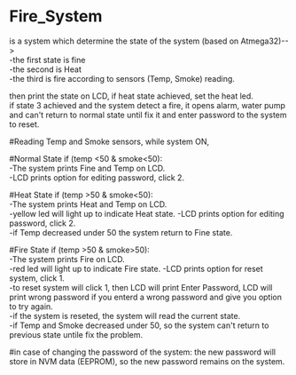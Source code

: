 # Fire_System
is a system which determine the state of the system (based on Atmega32)-->                                                                       
-the first state is fine                  
-the second is Heat       
-the third is fire according to sensors (Temp, Smoke) reading.    

then print the state on LCD, if heat state achieved, set the heat led.          
if state 3 achieved and the system detect a fire, it opens alarm, water pump and can't return to normal state until fix it and enter password to the system to reset.

#Reading Temp and Smoke sensors, while system ON,

#Normal State if (temp <50 & smoke<50):  
 -The system prints Fine and Temp on LCD.   
 -LCD prints option for editing password, click 2.  

#Heat State if (temp >50 & smoke<50):       
  -The system prints Heat and Temp on LCD.   
  -yellow led will light up to indicate Heat state.
  -LCD prints option for editing password, click 2.                   
  -if Temp decreased under 50 the system return to Fine state.   

#Fire State if (temp >50 & smoke>50):       
  -The system prints Fire on LCD.  
  -red led will light up to indicate Fire state.
  -LCD prints option for reset system, click 1.                    
  -to reset system will click 1, then LCD will print Enter Password, LCD will print wrong password if you enterd a wrong password and give you option to try again.   
  -if the system is reseted, the system will read the current state.    
  -if Temp and Smoke decreased under 50, so the system can't return to previous state untile fix the problem. 

 #in case of changing the password of the system: the new password will store in NVM data (EEPROM), so the new password remains on the system.
